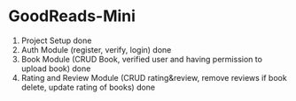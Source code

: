 # GoodReads-Mini

1. Project Setup done
2. Auth Module (register, verify, login) done
3. Book Module (CRUD Book, verified user and having permission to upload book) done 
4. Rating and Review Module (CRUD rating&review, remove reviews if book delete, update rating of books) done 